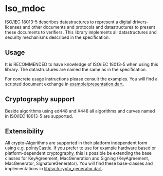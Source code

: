 # Iso_mdoc
ISO/IEC 18013-5 describes datastructures to represent a digital drivers-licenses and other documents
and protocols and datastructures to present these documents to verifiers.
This library implements all datastructures and security mechanisms described in the specification.

## Usage
It is RECOMMENDED to have knowledge of ISO/IEC 18013-5 when using this library. The datastructures 
are named the same as in the specification.

For concrete usage instructions please consult the examples. You will find a scripted document 
exchange in [example/presentation.dart](./example/presentation.dart).

## Cryptography support
Beside algorithms using ed448 and X448 all algorithms and curves named in ISO/IEC 18013-5 are
supported.

## Extensibility
All crypto-Algorithms are supported in their platform independent form using e.g. pointyCastle.
If you prefer to use for example hardware based or platform-dependent cryptography, this is possible be extending 
the base classes for KeyAgreement, MacGeneration and Signing (KeyAgreement, MacGenerator, SignatureGenerator).
You will find these base-classes and implementations in [lib/src/crypto_generator.dart](./lib/src/crypto_generator.dart).